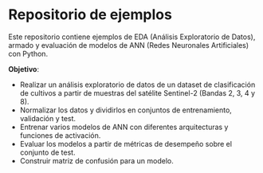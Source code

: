 # Repositorio de ejemplos

Este repositorio contiene ejemplos de EDA (Análisis Exploratorio de Datos), armado y evaluación de modelos de ANN (Redes Neuronales Artificiales) con Python.

**Objetivo**:
- Realizar un análisis exploratorio de datos de un dataset de clasificación de cultivos a partir de muestras del satélite Sentinel-2 (Bandas 2, 3, 4 y 8).
- Normalizar los datos y dividirlos en conjuntos de entrenamiento, validación y test.
- Entrenar varios modelos de ANN con diferentes arquitecturas y funciones de activación.
- Evaluar los modelos a partir de métricas de desempeño sobre el conjunto de test.
- Construir matriz de confusión para un modelo.